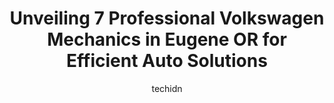 ---
layout: ampstory
image: https://images.unsplash.com/photo-1614687153862-b0e115ebcef1?ixlib=rb-4.0.3&ixid=MnwxMjA3fDB8MHxwaG90by1wYWdlfHx8fGVufDB8fHx8&auto=format&fit=crop&w=640&h=853&q=80
author: techidn
featured: false
description: Looking for reliable and skilled Volkswagen Mechanic in Eugene OR, USA? Your search ends here with the 7 best Volkswagen Mechanic in town. With their expertise and commitment to delivering e
title: Unveiling 7 Professional Volkswagen Mechanics in Eugene OR for Efficient Auto Solutions
cover:
   title: Unveiling 7 Professional Volkswagen Mechanics in Eugene OR for Efficient Auto Solutions
   subtitle: Rickpate
   background: https://images.unsplash.com/photo-1614687153862-b0e115ebcef1?ixlib=rb-4.0.3&ixid=MnwxMjA3fDB8MHxwaG90by1wYWdlfHx8fGVufDB8fHx8&auto=format&fit=crop&w=640&h=853&q=80

pages: 
 - layout: thirds
   top: <h1>#1 Sheppard Volkswagen</h1>
   bottom: "<p>I recommend Tony for your vehicle buying needs. He was so friendly and even on the test drive he made me feel very comfortable. He answered all our questions fast friendl</p>"
   background: https://www.knot35.com/toplist/wp-content/uploads/2023/06/best-volkswagen-mechanic-1-in-eugene-or-1685836027.jpeg
   backgroundblur: true
 - layout: thirds
   top: <h1>#2 Autohaus</h1>
   bottom: "<p>1502 W 7th Ave, Eugene, OR 97402, United States</p>"
   background: https://www.knot35.com/toplist/wp-content/uploads/2023/06/best-volkswagen-mechanic-2-in-eugene-or-1685836028.png
   cta:
      link: https://www.knot35.com/toplist/unveiling-7-professional-volkswagen-mechanics-in-eugene-or-for-efficient-auto-solutions/
      text: Unveiling 7 Professional Volkswagen Mechanics in Eugene OR for Efficient Auto Solutions
 - layout: thirds
   top: <h1>#3 Euro-Asian Automotive</h1>
   bottom: "<p>1917 Franklin Blvd, Eugene, OR 97403, United States</p>"
   background: https://www.knot35.com/toplist/wp-content/uploads/2023/06/best-volkswagen-mechanic-3-in-eugene-or-1685836028.png
   cta:
      link: https://www.knot35.com/toplist/unveiling-7-professional-volkswagen-mechanics-in-eugene-or-for-efficient-auto-solutions/
      text: Unveiling 7 Professional Volkswagen Mechanics in Eugene OR for Efficient Auto Solutions
 - layout: thirds
   top: <h1>#4 Sun Automotive - Campus</h1>
   bottom: "<p>1905 Agate St, Eugene, OR 97403, United States</p>"
   background: https://images.unsplash.com/photo-1533735380053-eb8d0759b24a?ixlib=rb-4.0.3&ixid=MnwxMjA3fDB8MHxwaG90by1wYWdlfHx8fGVufDB8fHx8&auto=format&fit=crop&w=640&h=853&q=80
   cta:
      link: https://www.knot35.com/toplist/unveiling-7-professional-volkswagen-mechanics-in-eugene-or-for-efficient-auto-solutions/
      text: Unveiling 7 Professional Volkswagen Mechanics in Eugene OR for Efficient Auto Solutions
 - layout: thirds
   top: <h1>#5 Alexs Garage - German Auto Specialists</h1>
   bottom: "<p>1255 Railroad Blvd, Eugene, OR 97402, United States</p>"
   background: https://images.unsplash.com/photo-1567360425618-1594206637d2?ixlib=rb-4.0.3&ixid=MnwxMjA3fDB8MHxwaG90by1wYWdlfHx8fGVufDB8fHx8&auto=format&fit=crop&w=640&h=853&q=80
   cta:
      link: https://www.knot35.com/toplist/unveiling-7-professional-volkswagen-mechanics-in-eugene-or-for-efficient-auto-solutions/
      text: Unveiling 7 Professional Volkswagen Mechanics in Eugene OR for Efficient Auto Solutions
 - layout: thirds
   top: <h1>#6 Jerry & Walts Complete Auto Care</h1>
   bottom: "<p>107 Van Buren St, Eugene, OR 97402, United States</p>"
   background: https://images.unsplash.com/photo-1540457036297-448b6b99e91c?ixlib=rb-4.0.3&ixid=MnwxMjA3fDB8MHxwaG90by1wYWdlfHx8fGVufDB8fHx8&auto=format&fit=crop&w=640&h=853&q=80
   cta:
      link: https://www.knot35.com/toplist/unveiling-7-professional-volkswagen-mechanics-in-eugene-or-for-efficient-auto-solutions/
      text: Unveiling 7 Professional Volkswagen Mechanics in Eugene OR for Efficient Auto Solutions
 - layout: thirds
   top: <h1>#7 Small World Auto Repair</h1>
   bottom: "<p>2090 W 11th Ave #3588, Eugene, OR 97402, United States</p>"
   background: https://images.unsplash.com/photo-1527066579998-dbbae57f45ce?ixlib=rb-4.0.3&ixid=MnwxMjA3fDB8MHxwaG90by1wYWdlfHx8fGVufDB8fHx8&auto=format&fit=crop&w=640&h=853&q=80
   cta:
      link: https://www.knot35.com/toplist/unveiling-7-professional-volkswagen-mechanics-in-eugene-or-for-efficient-auto-solutions/
      text: Unveiling 7 Professional Volkswagen Mechanics in Eugene OR for Efficient Auto Solutions
 - layout: thirds
   middle: Continue reading...
   background: https://images.unsplash.com/photo-1515405295579-ba7b45403062?ixlib=rb-4.0.3&ixid=MnwxMjA3fDB8MHxwaG90by1wYWdlfHx8fGVufDB8fHx8&auto=format&fit=crop&w=640&h=853&q=80
   cta:
      link: https://www.knot35.com/toplist/unveiling-7-professional-volkswagen-mechanics-in-eugene-or-for-efficient-auto-solutions/
      text: Unveiling 7 Professional Volkswagen Mechanics in Eugene OR for Efficient Auto Solutions
      
---